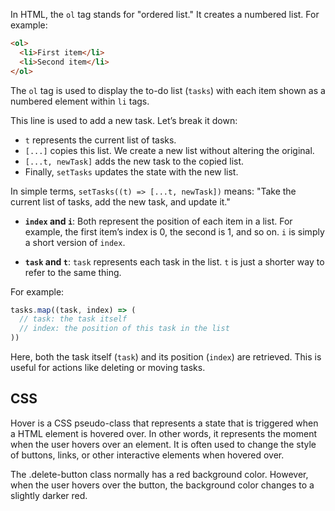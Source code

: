 In HTML, the `ol` tag stands for "ordered list." It creates a numbered list. For example:

```html
<ol>
  <li>First item</li>
  <li>Second item</li>
</ol>
```

The `ol` tag is used to display the to-do list (`tasks`) with each item shown as a numbered element within `li` tags.

This line is used to add a new task. Let’s break it down:

- `t` represents the current list of tasks.
- `[...]` copies this list. We create a new list without altering the original.
- `[...t, newTask]` adds the new task to the copied list.
- Finally, `setTasks` updates the state with the new list.

In simple terms, `setTasks((t) => [...t, newTask])` means: "Take the current list of tasks, add the new task, and update it."

- **`index` and `i`**: Both represent the position of each item in a list. For example, the first item’s index is 0, the second is 1, and so on. `i` is simply a short version of `index`.

- **`task` and `t`**: `task` represents each task in the list. `t` is just a shorter way to refer to the same thing.

For example:

```javascript
tasks.map((task, index) => (
  // task: the task itself
  // index: the position of this task in the list
))
```

Here, both the task itself (`task`) and its position (`index`) are retrieved. This is useful for actions like deleting or moving tasks.

## CSS

Hover is a CSS pseudo-class that represents a state that is triggered when a HTML element is hovered over. In other words, it represents the moment when the user hovers over an element. It is often used to change the style of buttons, links, or other interactive elements when hovered over.

The .delete-button class normally has a red background color. However, when the user hovers over the button, the background color changes to a slightly darker red.
